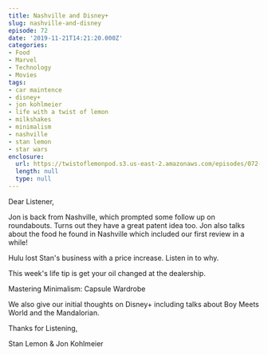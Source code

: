 ```yaml
---
title: Nashville and Disney+
slug: nashville-and-disney
episode: 72
date: '2019-11-21T14:21:20.000Z'
categories:
- Food
- Marvel
- Technology
- Movies
tags:
- car maintence
- disney+
- jon kohlmeier
- life with a twist of lemon
- milkshakes
- minimalism
- nashville
- stan lemon
- star wars
enclosure:
  url: https://twistoflemonpod.s3.us-east-2.amazonaws.com/episodes/072-lwatol-20191121.mp3
  length: null
  type: null
---
```


Dear Listener,

Jon is back from Nashville, which prompted some follow up on roundabouts. Turns out they have a great patent idea too. Jon also talks about the food he found in Nashville which included our first review in a while!

Hulu lost Stan's business with a price increase. Listen in to why.

This week's life tip is get your oil changed at the dealership.

Mastering Minimalism: Capsule Wardrobe

We also give our initial thoughts on Disney+ including talks about Boy Meets World and the Mandalorian.

Thanks for Listening,

Stan Lemon & Jon Kohlmeier

